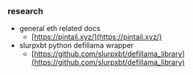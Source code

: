 ### research

- general eth related docs
  - [https://pintail.xyz/](https://pintail.xyz/)
- slurpxbt python defillama wrapper
  - [https://github.com/slurpxbt/defillama_library](https://github.com/slurpxbt/defillama_library)